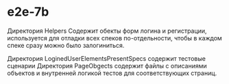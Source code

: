 # e2e-7b


Директория Helpers
Содержит обекты форм логина и регистрации, используется для отладки всех спеков по-отдельности, чтобы в каждом спеке сразу можно было залогиниться.

Директория LoginedUserElementsPresentSpecs
cодержит тестовые сценарии
Директория PageObgects
cодержит файлы с описаниями объектов и внутренней логикой тестов для соответствующих страниц.

